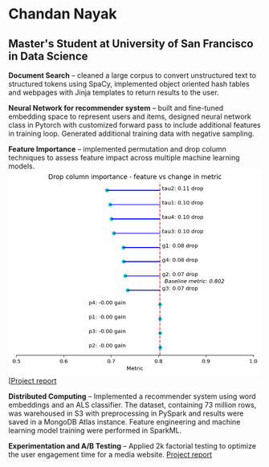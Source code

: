 # Chandan Nayak
## Master's Student at University of San Francisco in Data Science



**Document Search** – cleaned a large corpus to convert unstructured text to structured tokens using SpaCy, implemented object oriented hash tables and webpages with Jinja templates to return results to the user.


**Neural Network for recommender system** – built and fine-tuned embedding space to represent users and items, designed neural network class in Pytorch with customized forward pass to include additional features in training loop. Generated additional training data with negative sampling.

**Feature Importance** – implemented permutation and drop column techniques to assess feature impact across multiple machine learning models. 
![](/images/image.png) [[Project report](featimp.pdf)

**Distributed Computing** – Implemented a recommender system using word embeddings and an ALS classifier. The dataset, containing 73 million rows, was warehoused in S3 with preprocessing in PySpark and results were saved in a MongoDB Atlas instance. Feature engineering and machine learning model training were performed in SparkML.


**Experimentation and A/B Testing** – Applied 2k factorial testing to optimize the user engagement time for a media website. [Project report](STUDENTS_report_final.pdf)
